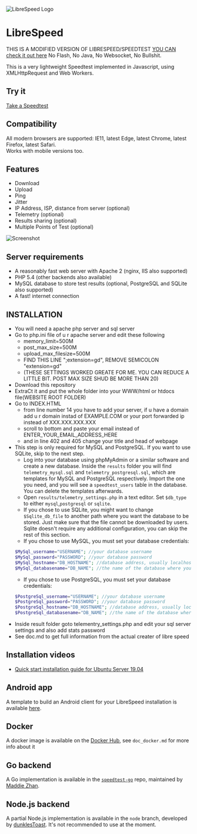 ![LibreSpeed Logo](https://github.com/nishith-p-shetty/speedtest/blob/main/.logo/logo3.png?raw=true)

# LibreSpeed
THIS IS A MODIFIED VERSION OF LIBRESPEED/SPEEDTEST
[YOU CAN check it out here](https://github.com/librespeed/speedtest/) 
No Flash, No Java, No Websocket, No Bullshit.

This is a very lightweight Speedtest implemented in Javascript, using XMLHttpRequest and Web Workers.

## Try it
[Take a Speedtest](https://librespeed.org)

## Compatibility
All modern browsers are supported: IE11, latest Edge, latest Chrome, latest Firefox, latest Safari.  
Works with mobile versions too.

## Features
* Download
* Upload
* Ping
* Jitter
* IP Address, ISP, distance from server (optional)
* Telemetry (optional)
* Results sharing (optional)
* Multiple Points of Test (optional)

![Screenshot](https://speedtest.fdossena.com/mpot_v6.gif)


## Server requirements
* A reasonably fast web server with Apache 2 (nginx, IIS also supported)
* PHP 5.4 (other backends also available)
* MySQL database to store test results (optional, PostgreSQL and SQLite also supported)
* A fast! internet connection

## INSTALLATION
* You will need a apache php server and sql server
* Go to php.ini file of u r apache server and edit these following
    * memory_limit=500M
    * post_max_size=500M
    * upload_max_filesize=500M
    * FIND THIS LINE ";extension=gd", REMOVE SEMICOLON "extension=gd"
    * (THESE SETTINGS WORKED GREATE FOR ME. YOU CAN REDUCE A LITTLE BIT. POST MAX SIZE SHUD BE MORE THAN 20)
* Download this repository
* ExtraCt it and put the whole folder into your WWW/html or htdocs file(WEBSITE ROOT FOLDER)
* Go to  INDEX.HTML
    * from line number 14 you have to add your server, if u have a domain add u r domain instad of EXAMPLE.COM or your port forwarded ip instead of XXX.XXX.XXX.XXX
    * scroll to bottom and paste your email instead of ENTER_YOUR_EMAIL_ADDRESS_HERE
    * and in line 402 and 405 change your title and head of webpage
* This step is only required for MySQL and PostgreSQL. If you want to use SQLite, skip to the next step.
    * Log into your database using phpMyAdmin or a similar software and create a new database. Inside the `results` folder you will find `telemetry_mysql.sql` and `telemetry_postgresql.sql`, which are templates for MySQL and PostgreSQL respectively. Import the one you need, and you will see a `speedtest_users` table in the database. You can delete the templates afterwards.
    * Open `results/telemetry_settings.php` in a text editor. Set `$db_type` to either `mysql`,`postgresql` or `sqlite`.
    * If you chose to use SQLite, you might want to change `$Sqlite_db_file` to another path where you want the database to be stored. Just make sure that the file cannot be downloaded by users. Sqlite doesn't require any additional configuration, you can skip the rest of this section.
    * If you chose to use MySQL, you must set your database credentials:
    ```php
    $MySql_username="USERNAME"; //your database username
    $MySql_password="PASSWORD"; //your database password
    $MySql_hostname="DB_HOSTNAME"; //database address, usually localhost
    $MySql_databasename="DB_NAME"; //the name of the database where you loaded telemetry_mysql.sql
    ```
    * If you chose to use PostgreSQL, you must set your database credentials:
    ```php
    $PostgreSql_username="USERNAME"; //your database username
    $PostgreSql_password="PASSWORD"; //your database password
    $PostgreSql_hostname="DB_HOSTNAME"; //database address, usually localhost
    $PostgreSql_databasename="DB_NAME"; //the name of the database where you loaded telemetry_postgresql.sql
    ```
* Inside result folder goto telementry_settings.php and edit your sql server settings and also add stats password
* See doc.md to get full information from the actual creater of libre speed

## Installation videos
* [Quick start installation guide for Ubuntu Server 19.04](https://fdossena.com/?p=speedtest/quickstart_v5_ubuntu.frag)

## Android app
A template to build an Android client for your LibreSpeed installation is available [here](https://github.com/librespeed/speedtest-android).

## Docker
A docker image is available on the [Docker Hub](https://registry.hub.docker.com/r/adolfintel/speedtest), see `doc_docker.md` for more info about it

## Go backend
A Go implementation is available in the [`speedtest-go`](https://github.com/librespeed/speedtest-go) repo, maintained by [Maddie Zhan](https://github.com/maddie).

## Node.js backend
A partial Node.js implementation is available in the `node` branch, developed by [dunklesToast](https://github.com/dunklesToast). It's not recommended to use at the moment.


